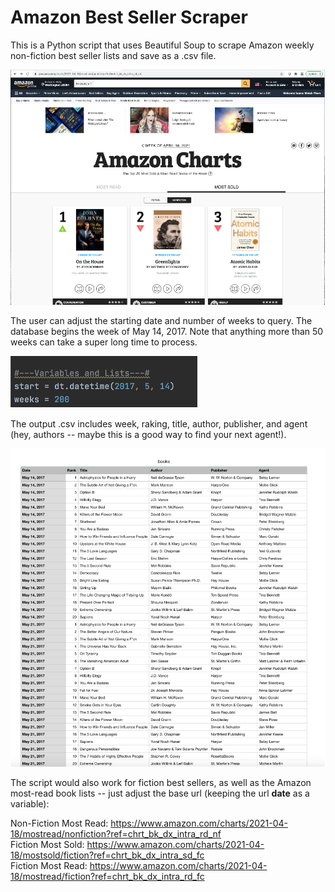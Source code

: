 # Amazon Best Seller Scraper

This is a Python script that uses Beautiful Soup to scrape Amazon weekly non-fiction best seller lists and save as a .csv file.

![app_screenshot](https://github.com/Holly-Transport/Amazon_Best_Seller_Scraper/blob/master/screenshots/scr_app1.png)

The user can adjust the starting date and number of weeks to query. The database begins the week of May 14, 2017. Note that anything more than 50 weeks can take a super long time to process.

![app_screenshot](https://github.com/Holly-Transport/Amazon_Best_Seller_Scraper/blob/master/screenshots/scr_app2.png)

The output .csv includes week, raking, title, author, publisher, and agent (hey, authors -- maybe this is a good way to find your next agent!). 

![app_screenshot](https://github.com/Holly-Transport/Amazon_Best_Seller_Scraper/blob/master/screenshots/scr_app3.png)

The script would also work for fiction best sellers, as well as the Amazon most-read book lists -- just adjust the base url (keeping the url **date** as a variable):

Non-Fiction Most Read: https://www.amazon.com/charts/2021-04-18/mostread/nonfiction?ref=chrt_bk_dx_intra_rd_nf<br>
Fiction Most Sold: https://www.amazon.com/charts/2021-04-18/mostsold/fiction?ref=chrt_bk_dx_intra_sd_fc<br>
Fiction Most Read: https://www.amazon.com/charts/2021-04-18/mostread/fiction?ref=chrt_bk_dx_intra_rd_fc<br>


